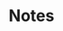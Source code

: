 ---
title: Notes
layout: list
name: index
type: pages
photoCreditName: Alexandre Laforet
photoCreditUrl: https://www.flickr.com/photos/alexandre-l/8235493088/
---